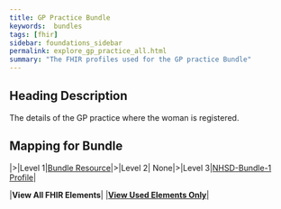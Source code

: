 ```yaml
---
title: GP Practice Bundle
keywords:  bundles
tags: [fhir]
sidebar: foundations_sidebar
permalink: explore_gp_practice_all.html
summary: "The FHIR profiles used for the GP practice Bundle"
---
```


## Heading Description ##
The details of the GP practice where the woman is registered.

## Mapping for Bundle ##

|>|Level 1|[Bundle Resource](http://hl7.org/fhir/stu3/bundle.html)|>|Level 2| None|>|Level 3|[NHSD-Bundle-1 Profile](http://xxx)|

|**View All FHIR Elements**|    |**[View Used Elements Only](explore_gp_practice_all.html#mapping-for-bundle)**| 
